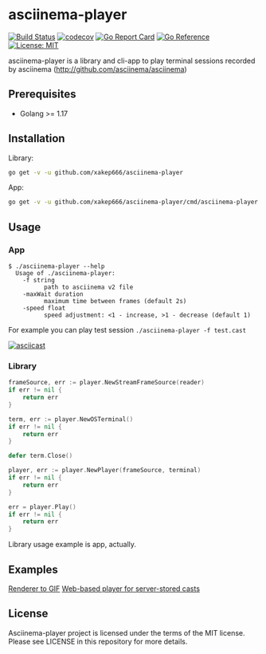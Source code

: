 # asciinema-player
[![Build Status](https://github.com/xakep666/asciinema-player/actions/workflows/testing.yml/badge.svg)](https://github.com/xakep666/asciinema-player/actions/workflows/testing.yml)
[![codecov](https://codecov.io/gh/xakep666/asciinema-player/branch/master/graph/badge.svg)](https://codecov.io/gh/xakep666/asciinema-player)
[![Go Report Card](https://goreportcard.com/badge/github.com/xakep666/asciinema-player)](https://goreportcard.com/report/github.com/xakep666/asciinema-player)
[![Go Reference](https://pkg.go.dev/badge/github.com/xakep666/asciinema-player/v3.svg)](https://pkg.go.dev/github.com/xakep666/asciinema-player/v3)
[![License: MIT](https://img.shields.io/badge/License-MIT-yellow.svg)](https://opensource.org/licenses/MIT)

asciinema-player is a library and cli-app to play terminal sessions recorded by asciinema (http://github.com/asciinema/asciinema)

## Prerequisites
* Golang >= 1.17

## Installation
Library:
```bash
go get -v -u github.com/xakep666/asciinema-player
```

App:
```bash
go get -v -u github.com/xakep666/asciinema-player/cmd/asciinema-player
```

## Usage
### App
```
$ ./asciinema-player --help
  Usage of ./asciinema-player:
    -f string
          path to asciinema v2 file
    -maxWait duration
          maximum time between frames (default 2s)
    -speed float
          speed adjustment: <1 - increase, >1 - decrease (default 1)
```
For example you can play test session `./asciinema-player -f test.cast`

[![asciicast](https://asciinema.org/a/189343.png)](https://asciinema.org/a/189343)

### Library
```go
frameSource, err := player.NewStreamFrameSource(reader)
if err != nil {
    return err
}

term, err := player.NewOSTerminal()
if err != nil {
    return err
}

defer term.Close()

player, err := player.NewPlayer(frameSource, terminal)
if err != nil {
    return err
}

err = player.Play()
if err != nil {
    return err
}
```
Library usage example is app, actually.

## Examples
[Renderer to GIF](./example/togif)
[Web-based player for server-stored casts](./example/webplayer)

## License
Asciinema-player project is licensed under the terms of the MIT license. Please see LICENSE in this repository for more details.
